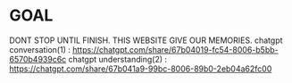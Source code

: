 # GOAL
DONT STOP UNTIL FINISH.
THIS WEBSITE GIVE OUR MEMORIES.
chatgpt conversation(1) : https://chatgpt.com/share/67b04019-fc54-8006-b5bb-6570b4939c6c
chatgpt understanding(2) : https://chatgpt.com/share/67b041a9-99bc-8006-89b0-2eb04a62fc00
